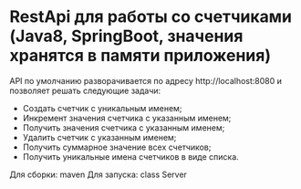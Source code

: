 # RestApi для работы со счетчиками (Java8, SpringBoot, значения хранятся в памяти приложения)

API по умолчанию разворачивается по адресу http://localhost:8080 и позволяет решать следующие задачи:

- Создать счетчик с уникальным именем;
- Инкремент значения счетчика с указанным именем;
- Получить значения счетчика с указанным именем;
- Удалить счетчик с указанным именем;
- Получить суммарное значение всех счетчиков;
- Получить уникальные имена счетчиков в виде списка.

Для сборки: maven
Для запуска: class Server
